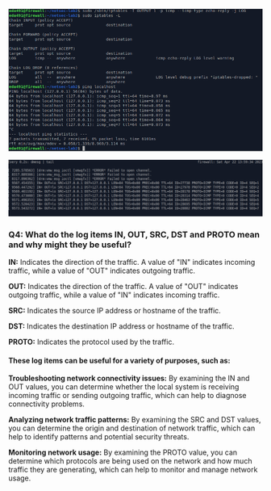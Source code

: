 ![7_2_2_logging](images/7_2_2_logging.png)

![7_2_2_logging_watch](images/7_2_2_logging_watch.png)

### Q4: What do the log items IN, OUT, SRC, DST and PROTO mean and why might they be useful?



**IN:** Indicates the direction of the traffic. A value of "IN" indicates incoming traffic, while a value of "OUT" indicates outgoing traffic.

**OUT:** Indicates the direction of the traffic. A value of "OUT" indicates outgoing traffic, while a value of "IN" indicates incoming traffic.

**SRC:** Indicates the source IP address or hostname of the traffic.

**DST:** Indicates the destination IP address or hostname of the traffic.

**PROTO:** Indicates the protocol used by the traffic.

#### These log items can be useful for a variety of purposes, such as:

**Troubleshooting network connectivity issues:** By examining the IN and OUT values, you can determine whether the local system is receiving incoming traffic or sending outgoing traffic, which can help to diagnose connectivity problems.

**Analyzing network traffic patterns:** By examining the SRC and DST values, you can determine the origin and destination of network traffic, which can help to identify patterns and potential security threats.

**Monitoring network usage:** By examining the PROTO value, you can determine which protocols are being used on the network and how much traffic they are generating, which can help to monitor and manage network usage.